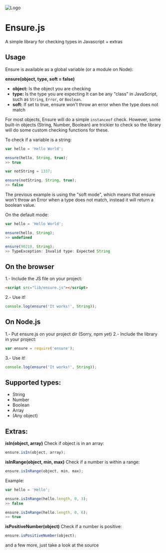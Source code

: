![Logo](http://assets.chromabits.com/ensure/logo.png)

# Ensure.js

A simple library for checking types in Javascript + extras

## Usage

Ensure is available as a global variable (or a module on Node):

__ensure(object, type, soft = false)__

- __object:__ Is the object you are checking
- __type:__ Is the type you are expecting It can be any "class" in JavaScript, such as `String`, `Error`, or `Boolean`.
- __soft:__ If set to true, ensure won't throw an error when the type does not match

For most objects, Ensure will do a simple `instanceof` check. However, some built-in objects (String, Number, Boolean)
are trickier to check so the library will do some custom checking functions for these.

To check if a variable is a string:

```js
var hello = 'Hello World';

ensure(hello, String, true);
>> true

var notString = 1337;

ensure(notString, String, true);
>> false
```

The previous example is using the "soft mode", which means that ensure won't throw an Error
when a type does not match, instead it will return a boolean value.

On the default mode:

```js
var hello = 'Hello World';

ensure(hello, String);
>> undefined

ensure(90210, String);
>> TypeException: Invalid type: Expected String
```

## On the browser

1.- Include the JS file on your project:

```html
<script src="lib/ensure.js"></script>
```
2.- Use it!

```js
console.log(ensure('It works!', String));
```

## On Node.js

1.- Put ensure.js on your project dir (Sorry, npm yet)
2.- Include the library in your project:

```js
var ensure = require('ensure');
```

3.- Use it!

```js
console.log(ensure('It works!', String));
```

## Supported types:

+ String
+ Number
+ Boolean
+ Array
+ (Any object)

## Extras:

__isIn(object, array)__
Check if object is in an array:
```js
ensure.isIn(object, array);
```

__isInRange(object, min, max)__
Check if a number is within a range:
```js
ensure.isInRange(object, min, max);
```

Example:

```js
var hello = 'Hello';

ensure.isInRange(hello.length, 0, 3);
>> false

ensure.isInRange(hello.length, 0, 6);
>> true
```

__isPositiveNumber(object)__
Check if a number is positive:
```js
ensure.isPositiveNumber(object);
```

and a few more, just take a look at the source